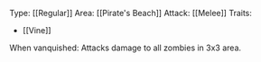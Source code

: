 Type: [[Regular]]
Area: [[Pirate's Beach]]
Attack: [[Melee]]
Traits:
- [[Vine]]

When vanquished: Attacks damage to all zombies in 3x3 area.